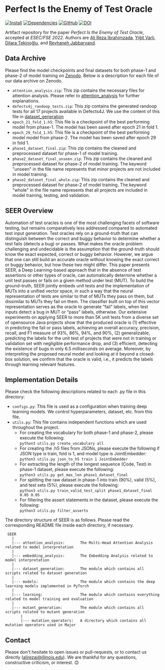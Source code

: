 # Perfect Is the Enemy of Test Oracle

[![Install](https://img.shields.io/badge/Install-Instructions-blue)](INSTALL.md)
[![Dependencies](https://img.shields.io/badge/install-dependencies-green)](REQUIREMENTS.md)
[![GitHub](https://img.shields.io/github/license/Intelligent-CAT-Lab/SEER)](LICENSE)
[![DOI](https://zenodo.org/badge/DOI/10.5281/zenodo.6969272.svg)](https://doi.org/10.5281/zenodo.6969272)

Artifact repository for the paper _Perfect Is the Enemy of Test Oracle_, accepted at _ESEC/FSE 2022_.
Authors are [Ali Reza Ibrahimzada][ali], [Yiğit Varlı][yigit], [Dilara Tekinoğlu][dilara], and [Reyhaneh Jabbarvand][reyhaneh].

[ali]: https://alibrahimzada.github.io/
[yigit]: https://github.com/yigitv4rli
[dilara]: https://dtekinoglu.github.io/
[reyhaneh]: https://reyhaneh.cs.illinois.edu/index.htm

## Data Archive
Please find the model checkpoints and final datasets for both phase-1 and phase-2 of model training on [Zenodo](https://doi.org/10.5281/zenodo.6969272). Below is a description for each file of our data archive on Zenodo.
* `attention_analysis.zip`: This zip contains the necessary files for attention analysis. Please refer to [attention_analysis](attention_analysis) for further explanations.
* `defects4j_randoop_tests.zip`: This zip contains the generated randoop tests for all 17 projects available in Defects4J. We use the content of this file in [dataset_generation](dataset_generation)
* `epoch_21_fold_1.h5`: This file is a checkpoint of the best performing model from phase-1. The model has been saved after epoch 21 in fold 1.
* `epoch_29_fold_1.h5`: This file is a checkpoint of the best performing model model from phase-2. The model has been saved after epoch 29 in fold 1.
* `phase1_dataset_final.zip`: This zip contains the cleaned and preprocessed dataset for phase-1 of model training.
* `phase2_dataset_final_unseen.zip`: This zip contains the cleaned and preprocessed dataset for phase-2 of model training. The keyword "unseen" in the file name represents that minor projects are not included in model training.
* `phase2_dataset_final_whole.zip`: This zip contains the cleaned and preprocessed dataset for phase-2 of model training. The keyword "whole" in the file name represents that all projects are included in model training, testing, and validation.

## SEER Overview
Automation of test oracles is one of the most challenging facets of software testing, but remains comparatively less addressed compared to automated test input generation. Test oracles rely on a ground-truth that can distinguish between the correct and buggy behavior to determine whether a test fails (detects a bug) or passes. What makes the oracle problem challenging and undecidable is the assumption that the ground-truth should know the exact expected, correct or buggy behavior. However, we argue that one can still build an accurate oracle without knowing the exact correct or buggy behavior, but how these two might differ. This paper presents SEER, a Deep Learning-based approach that in the absence of test assertions or other types of oracle, can automatically determine whether a unit test passes or fails on a given method under test (MUT). To build the ground-truth, SEER jointly embeds unit tests and the implementation of MUTs into a unified vector space, in such a way that the neural representation of tests are similar to that of MUTs they pass on them, but dissimilar to MUTs they fail on them. The classifier built on top of this vector representation serves as the oracle to generate “fail” labels, when test inputs detect a bug in MUT or “pass” labels, otherwise. Our extensive experiments on applying SEER to more than 5K unit tests from a diverse set of opensource Java projects show that the produced oracle is (1) effective in predicting the fail or pass labels, achieving an overall accuracy, precision, recall, and F1 measure of 93%, 86%, 94%, and 90%, (2) generalizable, predicting the labels for the unit test of projects that were not in training or validation set with negligible performance drop, and (3) efficient, detecting the existence of bugs in only 6.5 milliseconds on average. Moreover, by interpreting the proposed neural model and looking at it beyond a closed-box solution, we confirm that the oracle is valid, i.e., it predicts the labels through learning relevant features.

## Implementation Details
Please check the following descriptions related to each .py file in this directory:
* `configs.py`: This file is used as a configuration when training deep learning models. We control hyperparameters, dataset, etc. from this file.
* `utils.py`: This file contains independent functions which are used throughout the project.
  * For creating the vocabulary for both phase-1 and phase-2, please execute the following:  
  `python3 utils.py create_vocabulary all`
  * For creating the .h5 files from JSONs, please execute the following if JSON type is train, fold is 1, and model type is JointEmbedder:  
  `python3 utils.py json_to_h5 train 1 JointEmbedder`
  * For extracting the length of the longest sequence (Code, Test) in phase-1 dataset, please execute the following:  
  `python3 utils.py get_max_len phase1_dataset_final`
  * For splitting the raw dataset in phase-1 into train (90%), valid (5%), and test sets (5%), please execute the following:  
  `python3 utils.py train_valid_test_split phase1_dataset_final 0.05 0.05`
  * For filtering the assert statements in the dataset, please execute the following:  
  `python3 utils.py filter_asserts`

The directory structure of SEER is as follows. Please read the corresponding README file inside each directory, if necessary.

     SEER
       |
       |--- attention_analysis:       The Multi-Head Attention Analysis related to model interpretation
       |
       |--- embedding_analysis:       The Embedding Analysis related to model interpretation
       |
       |--- dataset_generation:       The module which contains all scripts related to dataset generation
       |
       |--- models:                   The module which contains the deep learning models implemented in PyTorch
       |
       |--- learning:                 The module which contains everything related to model training and evaluation
       |
       |--- mutant_generation:        The module which contains all scripts related to mutant generation
           |
           |--- mutation_operators:   A directory which contains all mutation operators used in Major

## Contact

Please don't hesitate to open issues or pull-requests, or to contact us directly (alirezai@illinois.edu). We are thankful for any questions, constructive criticism, or interest. :blush:
